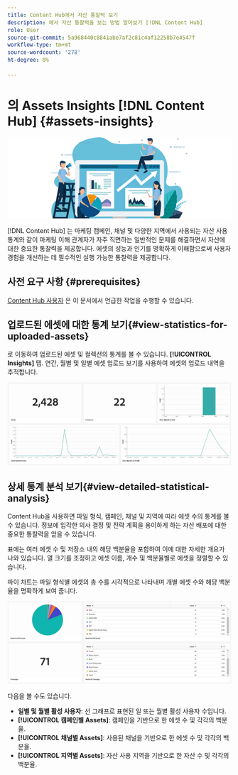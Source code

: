 ```yaml
---
title: Content Hub에서 자산 통찰력 보기
description: 에서 자산 통찰력을 보는 방법 알아보기 [!DNL Content Hub]
role: User
source-git-commit: 5a968440c8841abe7af2c81c4af12258b7e4547f
workflow-type: tm+mt
source-wordcount: '278'
ht-degree: 0%

---
```


# 의 Assets Insights [!DNL Content Hub] {#assets-insights}

![Assets 인사이트](assets/asset-insights-banner.jpg)

[!DNL Content Hub] 는 마케팅 캠페인, 채널 및 다양한 지역에서 사용되는 자산 사용 통계와 같이 마케팅 이해 관계자가 자주 직면하는 일반적인 문제를 해결하면서 자산에 대한 중요한 통찰력을 제공합니다. 에셋의 성능과 인기를 명확하게 이해함으로써 사용자 경험을 개선하는 데 필수적인 실행 가능한 통찰력을 제공합니다.

## 사전 요구 사항 {#prerequisites}

[Content Hub 사용자](deploy-content-hub.md#onboard-content-hub-users) 은 이 문서에서 언급한 작업을 수행할 수 있습니다.

## 업로드된 에셋에 대한 통계 보기{#view-statistics-for-uploaded-assets}

로 이동하여 업로드된 에셋 및 컬렉션의 통계를 볼 수 있습니다. **[!UICONTROL Insights]** 탭. 연간, 월별 및 일별 에셋 업로드 보기를 사용하여 에셋의 업로드 내역을 추적합니다.

![에셋 통계 업로드](assets/assets-insights.jpg)

<!-- You can track the upload history of your assets over the past 30 days or gain a more comprehensive view with data spanning the last 12 months. This feature enables you to evaluate the upload count of assets.  -->

<!-- Go to the **[!UICONTROL [!DNL Insights]]** tab.

2. Select the desired time frame to view the statistics; you can opt for either last 30 days or last 12 months.

Data for the selected time frame is displayed, including the upload count for the specified duration. -->

## 상세 통계 분석 보기{#view-detailed-statistical-analysis}

Content Hub을 사용하면 파일 형식, 캠페인, 채널 및 지역에 따라 에셋 수의 통계를 볼 수 있습니다. 정보에 입각한 의사 결정 및 전략 계획을 용이하게 하는 자산 배포에 대한 중요한 통찰력을 얻을 수 있습니다.

표에는 여러 에셋 수 및 저장소 내의 해당 백분율을 포함하여 이에 대한 자세한 개요가 나와 있습니다. 열 크기를 조정하고 에셋 이름, 개수 및 백분율별로 에셋을 정렬할 수 있습니다.

파이 차트는 파일 형식별 에셋의 총 수를 시각적으로 나타내며 개별 에셋 수와 해당 백분율을 명확하게 보여 줍니다.

![자산 유형 통계별 자산 수](assets/insights-categorial-view.jpg)

다음을 볼 수도 있습니다.

* **일별 및 월별 활성 사용자**: 선 그래프로 표현된 일 또는 월별 활성 사용자 수입니다.
* **[!UICONTROL 캠페인별 Assets]**: 캠페인을 기반으로 한 에셋 수 및 각각의 백분율.
* **[!UICONTROL 채널별 Assets]**: 사용된 채널을 기반으로 한 에셋 수 및 각각의 백분율.
* **[!UICONTROL 지역별 Assets]**: 자산 사용 지역을 기반으로 한 자산 수 및 각각의 백분율.

